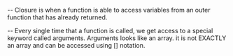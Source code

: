 -- Closure is when a function is able to access variables from an outer function that has already returned.

-- Every single time that a function is called, we get access to a special keyword called arguments. Arguments looks like an array. it is not EXACTLY an array and can be accessed using [] notation.